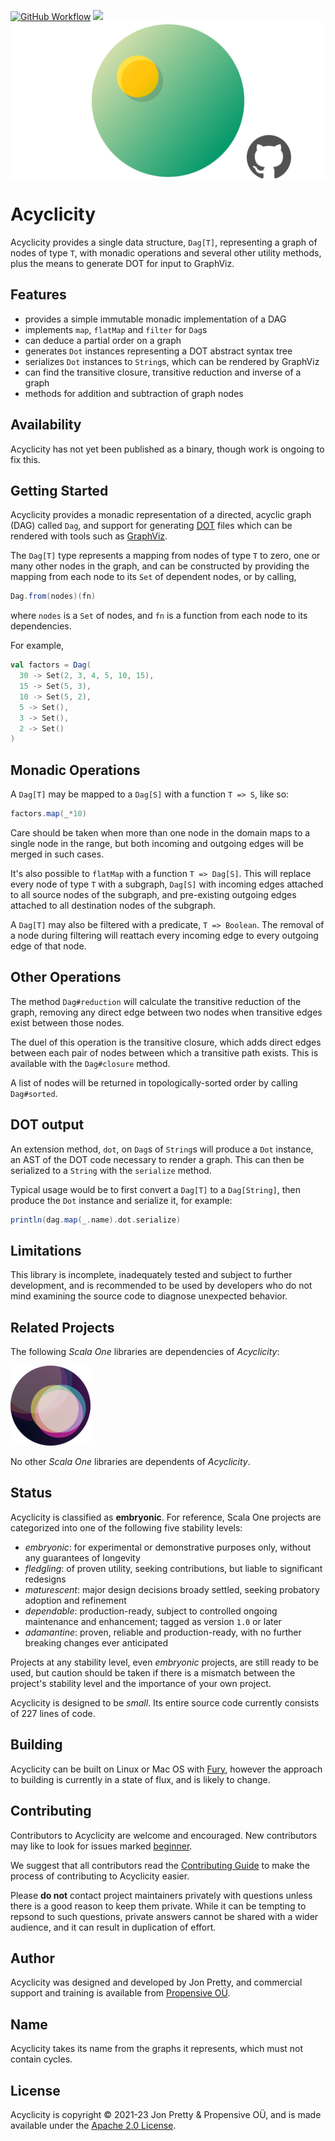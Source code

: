 [<img alt="GitHub Workflow" src="https://img.shields.io/github/actions/workflow/status/propensive/acyclicity/main.yml?style=for-the-badge" height="24">](https://github.com/propensive/acyclicity/actions)
[<img src="https://img.shields.io/discord/633198088311537684?color=8899f7&label=DISCORD&style=for-the-badge" height="24">](https://discord.gg/7b6mpF6Qcf)
<img src="/doc/images/github.png" valign="middle">

# Acyclicity

Acyclicity provides a single data structure, `Dag[T]`, representing a graph of
nodes of type `T`, with monadic operations and several other utility methods,
plus the means to generate DOT for input to GraphViz.

## Features

- provides a simple immutable monadic implementation of a DAG
- implements `map`, `flatMap` and `filter` for `Dag`s
- can deduce a partial order on a graph
- generates `Dot` instances representing a DOT abstract syntax tree
- serializes `Dot` instances to `String`s, which can be rendered by GraphViz
- can find the transitive closure, transitive reduction and inverse of a graph
- methods for addition and subtraction of graph nodes


## Availability

Acyclicity has not yet been published as a binary, though work is ongoing to fix this.

## Getting Started

Acyclicity provides a monadic representation of a directed, acyclic graph (DAG) called `Dag`, and support for
generating [DOT](https://bit.ly/3vFumLW) files which can be rendered with tools such as
[GraphViz](https://graphviz.org/).

The `Dag[T]` type represents a mapping from nodes of type `T` to zero, one or many other nodes in the graph, and
can be constructed by providing the mapping from each node to its `Set` of dependent nodes, or by calling,
```scala
Dag.from(nodes)(fn)
```
where `nodes` is a `Set` of nodes, and `fn` is a function from each node to its dependencies.

For example,
```scala
val factors = Dag(
  30 -> Set(2, 3, 4, 5, 10, 15),
  15 -> Set(5, 3),
  10 -> Set(5, 2),
  5 -> Set(),
  3 -> Set(),
  2 -> Set()
)
```

## Monadic Operations

A `Dag[T]` may be mapped to a `Dag[S]` with a function `T => S`, like so:
```scala
factors.map(_*10)
```

Care should be taken when more than one node in the domain maps to a single node in the range, but both incoming
and outgoing edges will be merged in such cases.

It's also possible to `flatMap` with a function `T => Dag[S]`. This will replace every node of type `T` with a
subgraph, `Dag[S]` with incoming edges attached to all source nodes of the subgraph, and pre-existing outgoing
edges attached to all destination nodes of the subgraph.

A `Dag[T]` may also be filtered with a predicate, `T => Boolean`. The removal of a node during filtering will
reattach every incoming edge to every outgoing edge of that node.

## Other Operations

The method `Dag#reduction` will calculate the transitive reduction of the graph, removing any direct edge
between two nodes when transitive edges exist between those nodes.

The duel of this operation is the transitive closure, which adds direct edges between each pair of nodes between
which a transitive path exists. This is available with the `Dag#closure` method.

A list of nodes will be returned in topologically-sorted order by calling `Dag#sorted`.

## DOT output

An extension method, `dot`, on `Dag`s of `String`s will produce a `Dot` instance, an AST of the DOT code
necessary to render a graph. This can then be serialized to a `String` with the `serialize` method.

Typical usage would be to first convert a `Dag[T]` to a `Dag[String]`, then produce the `Dot` instance and
serialize it, for example:
```scala
println(dag.map(_.name).dot.serialize)
```

## Limitations

This library is incomplete, inadequately tested and subject to further development, and is recommended to be
used by developers who do not mind examining the source code to diagnose unexpected behavior.


## Related Projects

The following _Scala One_ libraries are dependencies of _Acyclicity_:

[![Gossamer](https://github.com/propensive/gossamer/raw/main/doc/images/128x128.png)](https://github.com/propensive/gossamer/) &nbsp;

No other _Scala One_ libraries are dependents of _Acyclicity_.

## Status

Acyclicity is classified as __embryonic__. For reference, Scala One projects are
categorized into one of the following five stability levels:

- _embryonic_: for experimental or demonstrative purposes only, without any guarantees of longevity
- _fledgling_: of proven utility, seeking contributions, but liable to significant redesigns
- _maturescent_: major design decisions broady settled, seeking probatory adoption and refinement
- _dependable_: production-ready, subject to controlled ongoing maintenance and enhancement; tagged as version `1.0` or later
- _adamantine_: proven, reliable and production-ready, with no further breaking changes ever anticipated

Projects at any stability level, even _embryonic_ projects, are still ready to
be used, but caution should be taken if there is a mismatch between the
project's stability level and the importance of your own project.

Acyclicity is designed to be _small_. Its entire source code currently consists
of 227 lines of code.

## Building

Acyclicity can be built on Linux or Mac OS with [Fury](/propensive/fury), however
the approach to building is currently in a state of flux, and is likely to
change.

## Contributing

Contributors to Acyclicity are welcome and encouraged. New contributors may like to look for issues marked
<a href="https://github.com/propensive/acyclicity/labels/beginner">beginner</a>.

We suggest that all contributors read the [Contributing Guide](/contributing.md) to make the process of
contributing to Acyclicity easier.

Please __do not__ contact project maintainers privately with questions unless
there is a good reason to keep them private. While it can be tempting to
repsond to such questions, private answers cannot be shared with a wider
audience, and it can result in duplication of effort.

## Author

Acyclicity was designed and developed by Jon Pretty, and commercial support and training is available from
[Propensive O&Uuml;](https://propensive.com/).



## Name

Acyclicity takes its name from the graphs it represents, which must not contain cycles.

## License

Acyclicity is copyright &copy; 2021-23 Jon Pretty & Propensive O&Uuml;, and is made available under the
[Apache 2.0 License](/license.md).

